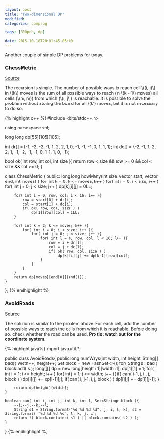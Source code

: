 ```yaml
---
layout: post
title: "Two-dimensional DP"
modified:
categories: comprog

tags: [300pch, dp]

date: 2015-10-18T20:01:45-05:00
---
```


Another couple of simple DP problems for today.

### ChessMetric
<a href="http://community.topcoder.com/stat?c=problem_statement&pm=1592&rd=4482" target="\_blank">Source</a>

The recursion is simple. The number of possible ways to reach cell \\((i, j)\\) in \\(k\\) moves is the sum of all possible ways to reach (in \\(k - 1\\) moves) all cells (\\(m, n\\)) from which (\\(i, j\\)) is reachable. It is possible to solve the problem without storing the board for all \\(k\\) moves, but it is not necessary to do so.

{% highlight c++ %}
#include <bits/stdc++.h>

using namespace std;

long long dp[55][105][105];

int dr[] = {-1, -2, -2, -1, 1, 2,  2,  1,  0, -1, -1, -1, 0, 1, 1,  1};
int dc[] = {-2, -1,  1,  2, 2, 1, -1, -2, -1, -1,  0,  1, 1, 1, 0, -1};

bool ok( int row, int col, int size ){
	return row < size && row >= 0 && col < size && col >= 0;
}

class ChessMetric {
public:
	long long howMany(int size, vector <int> start, vector <int> end, int moves) {
		for( int k = 0; k <= moves; k++ )
			for( int i = 0; i < size; i++ )
			 	for( int j = 0; j < size; j++ )
					dp[k][i][j] = 0LL;

		for( int i = 0, row, col; i < 16; i++ ){
			row = start[0] + dr[i];
			col = start[1] + dc[i];
			if( ok( row, col, size ) )
				dp[1][row][col] = 1LL;
		}

		for( int k = 2; k <= moves; k++ ){
			for( int i = 0; i < size; i++ ){
				for( int j = 0; j < size; j++ ){
					for( int l = 0, row, col; l < 16; l++ ){
						row = i + dr[l];
						col = j + dc[l];
						if( ok( row, col, size ) )
							dp[k][i][j] += dp[k-1][row][col];
					}
				}
			}
		}
		return dp[moves][end[0]][end[1]];
	}
};
{% endhighlight %}

### AvoidRoads
<a href="http://community.topcoder.com/stat?c=problem_statement&pm=1889&rd=4709" target="\_blank">Source</a>

The solution is similar to the problem above. For each cell, add the number of possible ways to reach the cells from which it is reachable. Before doing so, check whether the road can be used. **Pro tip: watch out for the coordinate system**.

{% highlight java%}
import java.util.*;

public class AvoidRoads{
	public long numWays(int width, int height, String[] bad){
		width++;
		height++;
		Set<String> block = new HashSet<>();
		for( String s : bad )
			block.add( s );
		long[][] dp = new long[height+1][width+1];
		dp[1][1] = 1;
		for( int i = 1; i <= height; i++ )
			for( int j = 1; j <= width; j++ ){
				if( can( i-1, j, i , j, block ) ) dp[i][j] += dp[i-1][j];
				if( can( i, j-1, i, j, block ) ) dp[i][j] += dp[i][j-1];
			}

		return dp[height][width];
	}

	boolean can( int i, int j, int k, int l, Set<String> block ){
		--i;--j;--k;--l;
		String s1 = String.format("%d %d %d %d", j, i, l, k), s2 = String.format( "%d %d %d %d", l, k, j, i);
        return !( block.contains( s1 ) || block.contains( s2 ) );
	}
}
{% endhighlight %}
